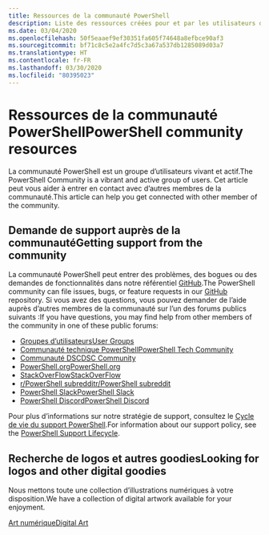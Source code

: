 ```yaml
---
title: Ressources de la communauté PowerShell
description: Liste des ressources créées pour et par les utilisateurs de PowerShell.
ms.date: 03/04/2020
ms.openlocfilehash: 50f5eaaef9ef30351fa605f74648a8efbce90af3
ms.sourcegitcommit: bf71c8c5e2a4fc7d5c3a67a537db1285089d03a7
ms.translationtype: HT
ms.contentlocale: fr-FR
ms.lasthandoff: 03/30/2020
ms.locfileid: "80395023"
---
```

# <a name="powershell-community-resources"></a><span data-ttu-id="802c0-103">Ressources de la communauté PowerShell</span><span class="sxs-lookup"><span data-stu-id="802c0-103">PowerShell community resources</span></span>

<span data-ttu-id="802c0-104">La communauté PowerShell est un groupe d’utilisateurs vivant et actif.</span><span class="sxs-lookup"><span data-stu-id="802c0-104">The PowerShell Community is a vibrant and active group of users.</span></span> <span data-ttu-id="802c0-105">Cet article peut vous aider à entrer en contact avec d’autres membres de la communauté.</span><span class="sxs-lookup"><span data-stu-id="802c0-105">This article can help you get connected with other member of the community.</span></span>

## <a name="getting-support-from-the-community"></a><span data-ttu-id="802c0-106">Demande de support auprès de la communauté</span><span class="sxs-lookup"><span data-stu-id="802c0-106">Getting support from the community</span></span>

<span data-ttu-id="802c0-107">La communauté PowerShell peut entrer des problèmes, des bogues ou des demandes de fonctionnalités dans notre référentiel [GitHub](https://github.com/powershell/powershell/issues).</span><span class="sxs-lookup"><span data-stu-id="802c0-107">The PowerShell community can file issues, bugs, or feature requests in our [GitHub](https://github.com/powershell/powershell/issues) repository.</span></span> <span data-ttu-id="802c0-108">Si vous avez des questions, vous pouvez demander de l’aide auprès d’autres membres de la communauté sur l’un des forums publics suivants :</span><span class="sxs-lookup"><span data-stu-id="802c0-108">If you have questions, you may find help from other members of the community in one of these public forums:</span></span>

- [<span data-ttu-id="802c0-109">Groupes d’utilisateurs</span><span class="sxs-lookup"><span data-stu-id="802c0-109">User Groups</span></span>](https://aka.ms/psusergroup)
- [<span data-ttu-id="802c0-110">Communauté technique PowerShell</span><span class="sxs-lookup"><span data-stu-id="802c0-110">PowerShell Tech Community</span></span>](https://techcommunity.microsoft.com/t5/PowerShell/ct-p/WindowsPowerShell)
- [<span data-ttu-id="802c0-111">Communauté DSC</span><span class="sxs-lookup"><span data-stu-id="802c0-111">DSC Community</span></span>](https://dsccommunity.org/)
- [<span data-ttu-id="802c0-112">PowerShell.org</span><span class="sxs-lookup"><span data-stu-id="802c0-112">PowerShell.org</span></span>](https://powershell.org/)
- [<span data-ttu-id="802c0-113">StackOverFlow</span><span class="sxs-lookup"><span data-stu-id="802c0-113">StackOverFlow</span></span>](https://stackoverflow.com/questions/tagged/powershell)
- [<span data-ttu-id="802c0-114">r/PowerShell subreddit</span><span class="sxs-lookup"><span data-stu-id="802c0-114">r/PowerShell subreddit</span></span>](https://www.reddit.com/r/PowerShell/)
- [<span data-ttu-id="802c0-115">PowerShell Slack</span><span class="sxs-lookup"><span data-stu-id="802c0-115">PowerShell Slack</span></span>](https://join.slack.com/t/powershell/shared_invite/enQtNjk2ODE4MTkxNTY4LWJlOTU3NzBiYWFiMjM3Mzg3M2E5OGJiNGE4YjVhODVlNWNlY2I2ZWRkNGY2NjE4MThiYTg4OWI5NjA4MDM3ZjQ)
- [<span data-ttu-id="802c0-116">PowerShell Discord</span><span class="sxs-lookup"><span data-stu-id="802c0-116">PowerShell Discord</span></span>](https://discord.gg/Ju25cw6)

<span data-ttu-id="802c0-117">Pour plus d’informations sur notre stratégie de support, consultez le [Cycle de vie du support PowerShell](/powershell/scripting/powershell-support-lifecycle).</span><span class="sxs-lookup"><span data-stu-id="802c0-117">For information about our support policy, see the [PowerShell Support Lifecycle](/powershell/scripting/powershell-support-lifecycle).</span></span>

## <a name="looking-for-logos-and-other-digital-goodies"></a><span data-ttu-id="802c0-118">Recherche de logos et autres goodies</span><span class="sxs-lookup"><span data-stu-id="802c0-118">Looking for logos and other digital goodies</span></span>

<span data-ttu-id="802c0-119">Nous mettons toute une collection d’illustrations numériques à votre disposition.</span><span class="sxs-lookup"><span data-stu-id="802c0-119">We have a collection of digital artwork available for your enjoyment.</span></span>

[<span data-ttu-id="802c0-120">Art numérique</span><span class="sxs-lookup"><span data-stu-id="802c0-120">Digital Art</span></span>](/powershell/scripting/community/digital-art)
